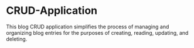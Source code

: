 # CRUD-Application
This blog CRUD application simplifies the process of managing and organizing blog entries for the purposes of creating, reading, updating, and deleting.
